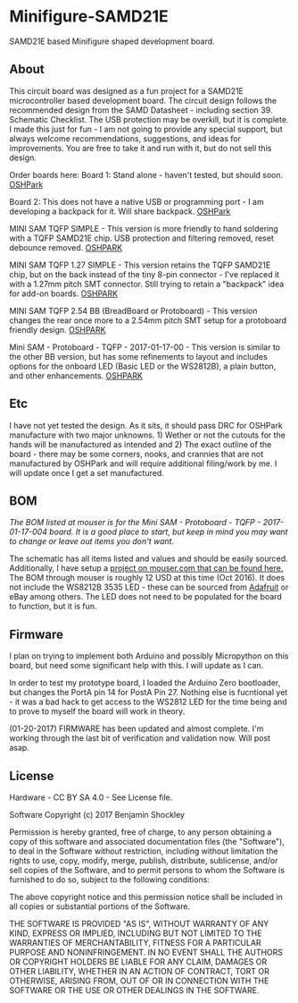 # Minifigure-SAMD21E
SAMD21E based Minifigure shaped development board.

## About
This circuit board was designed as a fun project for a SAMD21E microcontroller based development board.  The circuit design follows the recommended design from the SAMD Datasheet - including section 39. Schematic Checklist.  The USB protection may be overkill, but it is complete.  I made this just for fun - I am not going to provide any special support, but always welcome recommendations, suggestions, and ideas for improvements.  You are free to take it and run with it, but do not sell this design.

Order boards here:
Board 1: Stand alone - haven't tested, but should soon. [OSHPark](https://oshpark.com/shared_projects/Wh7NwFnv)

Board 2: This does not have a native USB or programming port - I am developing a backpack for it.  Will share backpack. [OSHPark](https://oshpark.com/shared_projects/W2bUXtFr)

MINI SAM TQFP SIMPLE - This version is more friendly to hand soldering with a TQFP SAMD21E chip.  USB protection and filtering removed, reset debounce removed.  [OSHPARK](https://oshpark.com/shared_projects/yFTXsDW0)

MINI SAM TQFP 1.27 SIMPLE - This version retains the TQFP SAMD21E chip, but on the back instead of the tiny 8-pin connector - I've replaced it with a 1.27mm pitch SMT connector.  Still trying to retain a "backpack" idea for add-on boards.  [OSHPARK](https://oshpark.com/shared_projects/vt6FGicv)

MINI SAM TQFP 2.54 BB (BreadBoard or Protoboard) - This version changes the rear once more to a 2.54mm pitch SMT setup for a protoboard friendly design. [OSHPARK](https://oshpark.com/shared_projects/SMD5UkUu)

Mini SAM - Protoboard - TQFP - 2017-01-17-00 - This version is similar to the other BB version, but has some refinements to layout and includes options for the onboard LED (Basic LED or the WS2812B), a plain button, and other enhancements.  [OSHPARK](https://oshpark.com/shared_projects/IhRoccbe)

## Etc
I have not yet tested the design.  As it sits, it should pass DRC for OSHPark manufacture with two major unknowns.  1) Wether or not the cutouts for the hands will be manufactured as intended and 2) The exact outline of the board - there may be some corners, nooks, and crannies that are not manufactured by OSHPark and will require additional filing/work by me.  I will update once I get a set manufactured.

## BOM
*The BOM listed at mouser is for the Mini SAM - Protoboard - TQFP - 2017-01-17-004 board.  It is a good place to start, but keep in mind you may want to change or leave out items you don't want.*

The schematic has all items listed and values and should be easily sourced.  Additionally, I have setup a [project on mouser.com that can be found here.](http://www.mouser.com/ProjectManager/ProjectDetail.aspx?AccessID=328cc4307e)  The BOM through mouser is roughly 12 USD at this time (Oct 2016).  It does not include the WS8212B 3535 LED - these can be sourced from [Adafruit](https://www.adafruit.com/products/2659) or eBay among others.  The LED does not need to be populated for the board to function, but it is fun.

## Firmware
I plan on trying to implement both Arduino and possibly Micropython on this board, but need some significant help with this.  I will update as I can.

In order to test my prototype board, I loaded the Arduino Zero bootloader, but changes the PortA pin 14 for PostA Pin 27.  Nothing else is fucntional yet - it was a bad hack to get access to the WS2812 LED for the time being and to prove to myself the board will work in theory.

(01-20-2017) FIRMWARE has been updated and almost complete.  I'm working through the last bit of verification and validation now.  Will post asap.

## License
Hardware - CC BY SA 4.0 - See License file.

Software
Copyright (c) 2017 Benjamin Shockley

Permission is hereby granted, free of charge, to any person obtaining a copy
of this software and associated documentation files (the "Software"), to deal
in the Software without restriction, including without limitation the rights
to use, copy, modify, merge, publish, distribute, sublicense, and/or sell
copies of the Software, and to permit persons to whom the Software is
furnished to do so, subject to the following conditions:

The above copyright notice and this permission notice shall be included in all
copies or substantial portions of the Software.

THE SOFTWARE IS PROVIDED "AS IS", WITHOUT WARRANTY OF ANY KIND, EXPRESS OR
IMPLIED, INCLUDING BUT NOT LIMITED TO THE WARRANTIES OF MERCHANTABILITY,
FITNESS FOR A PARTICULAR PURPOSE AND NONINFRINGEMENT. IN NO EVENT SHALL THE
AUTHORS OR COPYRIGHT HOLDERS BE LIABLE FOR ANY CLAIM, DAMAGES OR OTHER
LIABILITY, WHETHER IN AN ACTION OF CONTRACT, TORT OR OTHERWISE, ARISING FROM,
OUT OF OR IN CONNECTION WITH THE SOFTWARE OR THE USE OR OTHER DEALINGS IN THE
SOFTWARE.
